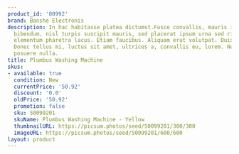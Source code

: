 ```yaml
---
product_id: '00992'
brand: Banshe Electronis
description: In hac habitasse platea dictumst.Fusce convallis, mauris imperdiet gravida
  bibendum, nisl turpis suscipit mauris, sed placerat ipsum urna sed risus. Quisque
  elementum pharetra lacus. Etiam faucibus. Aliquam erat volutpat. Duis quis quam.
  Donec tellus mi, luctus sit amet, ultrices a, convallis eu, lorem. Nulla dignissim
  posuere nulla.
title: Plumbus Washing Machine
skus:
- available: true
  condition: New
  currentPrice: '50.92'
  discount: '0.0'
  oldPrice: '50.92'
  promotion: false
  sku: S0099201
  skuName: Plumbus Washing Machine - Yellow
  thumbnailURL: https://picsum.photos/seed/S0099201/300/300
  imageURL: https://picsum.photos/seed/S0099201/600/600
layout: product
---
```


